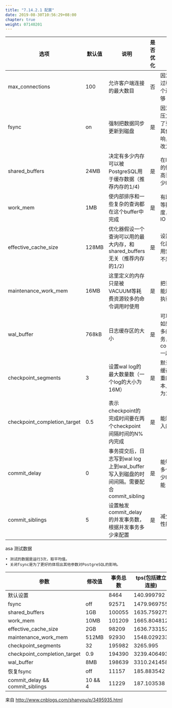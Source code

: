 ```yaml
---
title: "7.14.2.1 配置"
date: 2019-08-30T10:56:29+08:00
chapter: true
weight: 07140201
---
```



| 选项 | 默认值 | 说明 | 是否优化 | 原因 |
| --- | --- | --- | --- | --- |
| max_connections | 100 | 允许客户端连接的最大数目 | 否 | 因为在测试的过程中，100个连接已经足够 |
| fsync | on | 强制把数据同步更新到磁盘 | 是 | 因为系统的IO压力很大，为了更好的测试其他配置的影响，把改参数改为off |
| shared_buffers | 24MB | 决定有多少内存可以被PostgreSQL用于缓存数据（推荐内存的1/4) | 是 | 在IO压力很大的情况下，提高该值可以减少IO |
| work_mem | 1MB | 使内部排序和一些复杂的查询都在这个buffer中完成 | 是 | 有助提高排序等操作的速度，并且减低IO |
| effective_cache_size | 128MB | 优化器假设一个查询可以用的最大内存，和shared_buffers无关（推荐内存的1/2) | 是 | 设置稍大，优化器更倾向使用索引扫描而不是顺序扫描 |
| maintenance_work_mem | 16MB | 这里定义的内存只是被VACUUM等耗费资源较多的命令调用时使用 | 是 | 把该值调大，能加快命令的执行 |
| wal_buffer | 768kB | 日志缓存区的大小 | 是 | 可以降低IO，如果遇上比较多的并发短事务，应该和commit_delay一起用 |
| checkpoint_segments | 3 | 设置wal log的最大数量数（一个log的大小为16M） | 是 | 默认的48M的缓存是一个严重的瓶颈，基本上都要设置为10以上 |
| checkpoint_completion_target | 0.5 | 表示checkpoint的完成时间要在两个checkpoint间隔时间的N%内完成 | 是 | 能降低平均写入的开销 |
| commit_delay | 0 | 事务提交后，日志写到wal log上到wal_buffer写入到磁盘的时间间隔。需要配合commit_sibling | 是 | 能够一次写入多个事务，减少IO，提高性能 |
| commit_siblings | 5 | 设置触发commit_delay的并发事务数，根据并发事务多少来配置 | 是 | 减少IO，提高性能 |

asa
测试数据

    • 测试的数据是运行3次，取平均值。
    • 关闭fsync是为了更好的体现出其他参数对PostgreSQL的影响。

| 参数 | 修改值 | 事务总数 | tps(包括建立连接) | tps(不包括建立连接) |
| --- | --- | --- | --- | --- |
| 默认设置 |   | 8464 | 140.999792 | 141.016182 |
| fsync | off | 92571 | 1479.969755 | 1480.163355 |
| shared_buffers | 1GB | 100055 | 1635.759275 | 1635.977823 |
| work_mem | 10MB | 101209 | 1665.804812 | 1666.04082 |
| effective_cache_size | 2GB | 98209 | 1636.733152 | 1636.970271 |
| maintenance_work_mem | 512MB | 92930 | 1548.029233 | 1548.223108 |
| checkpoint_segments | 32 | 195982 | 3265.995 | 3266.471064 |
| checkpoint_completion_target | 0.9 | 194390 | 3239.406493 | 3239.842596 |
| wal_buffer | 8MB | 198639 | 3310.241458 | 3310.724067 |
| 恢复fsync | off | 11157 | 185.883542 | 185.909849 |
| commit_delay && commit_siblings | 10 && 4 | 11229 | 187.103538 | 187.131747 |

来自 <http://www.cnblogs.com/shanyou/p/3495935.html>
